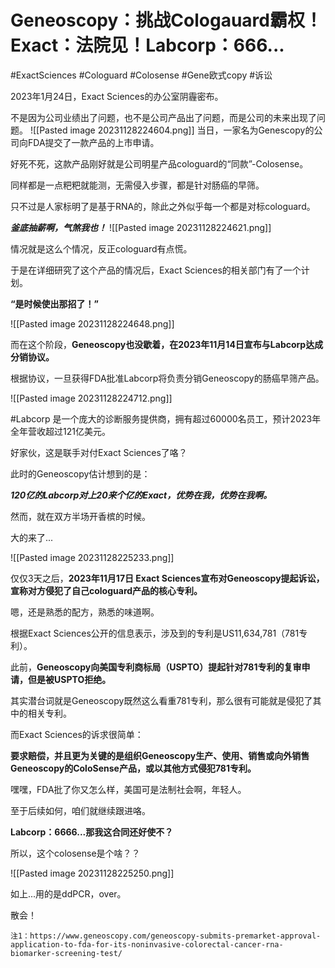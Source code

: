 # Geneoscopy：挑战Cologauard霸权！Exact：法院见！Labcorp：666...

#ExactSciences #Cologuard #Colosense #Gene欧式copy #诉讼 

2023年1月24日，Exact Sciences的办公室阴霾密布。

不是因为公司业绩出了问题，也不是公司产品出了问题，而是公司的未来出现了问题。
![[Pasted image 20231128224604.png]]
当日，一家名为Genescopy的公司向FDA提交了一款产品的上市申请。

好死不死，这款产品刚好就是公司明星产品cologuard的“同款”-Colosense。

同样都是一点粑粑就能测，无需侵入步骤，都是针对肠癌的早筛。

只不过是人家标明了是基于RNA的，除此之外似乎每一个都是对标cologuard。

_**釜底抽薪啊，气煞我也！**_
![[Pasted image 20231128224621.png]]

情况就是这么个情况，反正cologuard有点慌。

于是在详细研究了这个产品的情况后，Exact Sciences的相关部门有了一个计划。

**“是时候使出那招了！”**

![[Pasted image 20231128224648.png]]

而在这个阶段，**Geneoscopy也没歇着，在2023年11月14日宣布与Labcorp达成分销协议。**

根据协议，一旦获得FDA批准Labcorp将负责分销Geneoscopy的肠癌早筛产品。


![[Pasted image 20231128224712.png]]


#Labcorp 是一个庞大的诊断服务提供商，拥有超过60000名员工，预计2023年全年营收超过121亿美元。

好家伙，这是联手对付Exact Sciences了咯？

此时的Geneoscopy估计想到的是：

**_120亿的Labcorp对上20来个亿的Exact，优势在我，优势在我啊。_**

然而，就在双方半场开香槟的时候。

大的来了...

![[Pasted image 20231128225233.png]]

仅仅3天之后，**2023年11月17日 Exact Sciences宣布对Geneoscopy提起诉讼，宣称对方侵犯了自己cologuard产品的核心专利。**

嗯，还是熟悉的配方，熟悉的味道啊。

根据Exact Sciences公开的信息表示，涉及到的专利是US11,634,781（781专利）。

此前，**Geneoscopy向美国专利商标局（USPTO）提起针对781专利的复审申请，但是被USPTO拒绝。**

其实潜台词就是Geneoscopy既然这么看重781专利，那么很有可能就是侵犯了其中的相关专利。

而Exact Sciences的诉求很简单：

**要求赔偿，并且更为关键的是组织Geneoscopy生产、使用、销售或向外销售Geneoscopy的ColoSense产品，或以其他方式侵犯781专利。**

嘿嘿，FDA批了你又怎么样，美国可是法制社会啊，年轻人。

至于后续如何，咱们就继续跟进咯。

**Labcorp：6666...那我这合同还好使不？**

所以，这个colosense是个啥？？

![[Pasted image 20231128225250.png]]

如上...用的是ddPCR，over。

散会！

```
注1：https://www.geneoscopy.com/geneoscopy-submits-premarket-approval-application-to-fda-for-its-noninvasive-colorectal-cancer-rna-biomarker-screening-test/
```